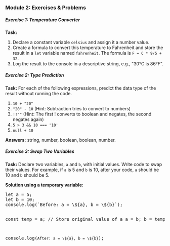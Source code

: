 ### Module 2: Exercises & Problems
<div class="exercise-section">
    <h5>Exercise 1: Temperature Converter</h5>
    <p><strong>Task:</strong></p>
    <ol class="list-decimal list-inside space-y-2 my-2">
        <li>Declare a constant variable <code class="prose-inline-code">celsius</code> and assign it a number value.</li>
        <li>Create a formula to convert this temperature to Fahrenheit and store the result in a <code class="prose-inline-code">let</code> variable named <code class="prose-inline-code">fahrenheit</code>. The formula is <code class="prose-inline-code">F = C * 9/5 + 32</code>.</li>
        <li>Log the result to the console in a descriptive string, e.g., "30°C is 86°F".</li>
    </ol>
</div>

<div class="exercise-section">
    <h5>Exercise 2: Type Prediction</h5>
    <p><strong>Task:</strong> For each of the following expressions, predict the data type of the result without running the code.</p>
    <ol class="list-decimal list-inside space-y-2 my-2">
        <li><code class="prose-inline-code">10 + "20"</code></li>
        <li><code class="prose-inline-code">"20" - 10</code> (Hint: Subtraction tries to convert to numbers)</li>
        <li><code class="prose-inline-code">!!""</code> (Hint: The first ! converts to boolean and negates, the second negates again)</li>
        <li><code class="prose-inline-code">5 > 3 && 10 === '10'</code></li>
        <li><code class="prose-inline-code">null + 10</code></li>
    </ol>
    <p><strong>Answers:</strong> string, number, boolean, boolean, number.</p>
</div>

<div class="exercise-section">
    <h5>Exercise 3: Swap Two Variables</h5>
    <p><strong>Task:</strong> Declare two variables, <code class="prose-inline-code">a</code> and <code class="prose-inline-code">b</code>, with initial values. Write code to swap their values. For example, if <code class="prose-inline-code">a</code> is 5 and <code class="prose-inline-code">b</code> is 10, after your code, <code class="prose-inline-code">a</code> should be 10 and <code class="prose-inline-code">b</code> should be 5.</p>
    <p><strong>Solution using a temporary variable:</strong></p>
    <pre class="prose-code-block">let a = 5;
let b = 10;
console.log(`Before: a = \${a}, b = \${b}`);

const temp = a; // Store original value of a
a = b;
b = temp;

console.log(`After: a = \${a}, b = \${b}`);</pre>
</div>
